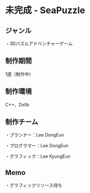 # 未完成 - SeaPuzzle
ジャンル
-------------
・3Dパズルアドベンチャーゲーム

制作期間
-------------
1週（制作中）

制作環境
-------------
C++、Dxlib

制作チーム
-------------

・プランナー：Lee DongEun

・プログラマー：Lee DongEun

・グラフィック：Lee KyungEun

Memo
-------------

・グラフィックリソース待ち

